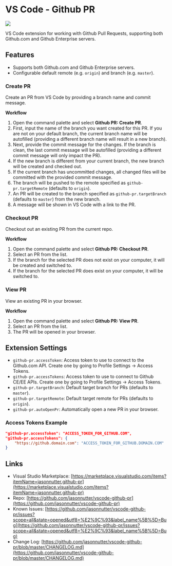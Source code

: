# VS Code - Github PR

[![](http://vsmarketplacebadge.apphb.com/version/jasonnutter.github-pr.svg)](https://marketplace.visualstudio.com/items?itemName=jasonnutter.github-pr)

VS Code extension for working with Github Pull Requests, supporting both Github.com and Github Enterprise servers.

## Features

* Supports both Github.com and Github Enterprise servers.
* Configurable default remote (e.g. `origin`) and branch (e.g. `master`).

### Create PR

Create an PR from VS Code by providing a branch name and commit message.

**Workflow**

1. Open the command palette and select **Github PR: Create PR**.
2. First, input the name of the branch you want created for this PR. If you are not on your default branch, the current branch name will be autofilled (providing a different branch name will result in a new branch).
3. Next, provide the commit message for the changes. If the branch is clean, the last commit message will be autofilled (providing a different commit message will only impact the PR).
4. If the new branch is different from your current branch, the new branch will be created and checked out.
5. If the current branch has uncommitted changes, all changed files will be committed with the provided commit message.
6. The branch will be pushed to the remote specified as `github-pr.targetRemote` (defaults to `origin`).
7. An PR will be created to the branch specified as `github-pr.targetBranch` (defaults to `master`) from the new branch.
8. A message will be shown in VS Code with a link to the PR.

### Checkout PR

Checkout out an existing PR from the current repo.

**Workflow**

1. Open the command palette and select **Github PR: Checkout PR**.
2. Select an PR from the list.
3. If the branch for the selected PR does not exist on your computer, it will be created and switched to.
4. If the branch for the selected PR does exist on your computer, it will be switched to.

### View PR

View an existing PR in your browser.

**Workflow**

1. Open the command palette and select **Github PR: View PR**.
2. Select an PR from the list.
3. The PR will be opened in your browser.

## Extension Settings

* `github-pr.accessToken`: Access token to use to connect to the Github.com API. Create one by going to Profile Settings -> Access Tokens.
* `github-pr.accessTokens`: Access token to use to connect to Github CE/EE APIs. Create one by going to Profile Settings -> Access Tokens.
* `github-pr.targetBranch`: Default target branch for PRs (defaults to `master`).
* `github-pr.targetRemote`: Default target remote for PRs (defaults to `origin`).
* `github-pr.autoOpenPr`: Automatically open a new PR in your browser.

### Access Tokens Example

```json
"github-pr.accessToken": "ACCESS_TOKEN_FOR_GITHUB.COM",
"github-pr.accessTokens": {
    "https://github.domain.com": "ACCESS_TOKEN_FOR_GITHUB.DOMAIN.COM"
}
```

## Links

* Visual Studio Marketplace: [https://marketplace.visualstudio.com/items?itemName=jasonnutter.github-pr](https://marketplace.visualstudio.com/items?itemName=jasonnutter.github-pr)
* Repo: [https://github.com/jasonnutter/vscode-github-pr](https://github.com/jasonnutter/vscode-github-pr)
* Known Issues: [https://github.com/jasonnutter/vscode-github-pr/issues?scope=all&state=opened&utf8=%E2%9C%93&label_name%5B%5D=Bug](https://github.com/jasonnutter/vscode-github-pr/issues?scope=all&state=opened&utf8=%E2%9C%93&label_name%5B%5D=Bug)
* Change Log: [https://github.com/jasonnutter/vscode-github-pr/blob/master/CHANGELOG.md](https://github.com/jasonnutter/vscode-github-pr/blob/master/CHANGELOG.md)
